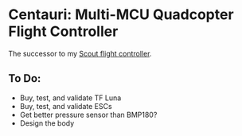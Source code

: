 # Centauri: Multi-MCU Quadcopter Flight Controller
The successor to my [Scout flight controller](https://github.com/TimHanewich/scout).

## To Do:
- Buy, test, and validate TF Luna
- Buy, test, and validate ESCs
- Get better pressure sensor than BMP180?
- Design the body